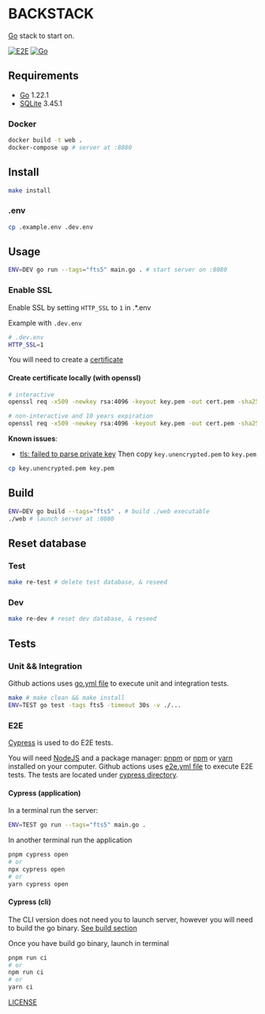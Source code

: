 # BACKSTACK

[Go][1] stack to start on.

[![E2E](https://github.com/jerome-bienaime/backstack/actions/workflows/e2e.yml/badge.svg)](https://github.com/jerome-bienaime/backstack/actions/workflows/e2e.yml)
[![Go](https://github.com/jerome-bienaime/backstack/actions/workflows/go.yml/badge.svg)](https://github.com/jerome-bienaime/backstack/actions/workflows/go.yml)

## Requirements

+ [Go][1] 1.22.1
+ [SQLite][3] 3.45.1

### Docker

```bash
docker build -t web .
docker-compose up # server at :8080
```
  
## Install

```bash
make install
```

### .env

```bash
cp .example.env .dev.env
```

## Usage

```bash
ENV=DEV go run --tags="fts5" main.go . # start server on :8080
```

### Enable SSL

Enable SSL by setting ``HTTP_SSL`` to ``1`` in .*.env

Example with ``.dev.env``

```bash
# .dev.env
HTTP_SSL=1
```

You will need to create a [certificate](https://www.filecloud.com/blog/2022/09/create-an-ssl-certificate-in-5-easy-steps/)

#### Create certificate locally (with openssl)

```bash
# interactive
openssl req -x509 -newkey rsa:4096 -keyout key.pem -out cert.pem -sha256 -days 365

# non-interactive and 10 years expiration
openssl req -x509 -newkey rsa:4096 -keyout key.pem -out cert.pem -sha256 -days 3650 -nodes -subj "/C=XX/ST=StateName/L=CityName/O=CompanyName/OU=CompanySectionName/CN=CommonNameOrHostname"
```

__Known issues__:

+ [tls: failed to parse private key](https://github.com/stellar/go/issues/64#issuecomment-319402456)
Then copy ``key.unencrypted.pem`` to ``key.pem``

```bash
cp key.unencrypted.pem key.pem
```

## Build

```bash
ENV=DEV go build --tags="fts5" . # build ./web executable
./web # launch server at :8080
```

## Reset database

### Test

```bash
make re-test # delete test database, & reseed
```

### Dev

```bash
make re-dev # reset dev database, & reseed
```

## Tests

### Unit && Integration

Github actions uses [go.yml file](./.github/workflows/go.yml) to execute
unit and integration tests.

```bash
make # make clean && make install
ENV=TEST go test -tags fts5 -timeout 30s -v ./...
```

### E2E

[Cypress](https://www.cypress.io/) is used to do E2E tests.

You will need [NodeJS](https://nodejs.org) and a package manager:
[pnpm](https://pnpm.io/) or [npm](https://www.npmjs.com/) or [yarn](https://yarnpkg.com/)
installed on your computer.
Github actions uses [e2e.yml file](./.github/workflows/e2e.yml) to execute E2E tests.
The tests are located under [cypress directory](./cypress/).

#### Cypress (application)

In a terminal run the server:

```bash
ENV=TEST go run --tags="fts5" main.go .
```

In another terminal run the application

```bash
pnpm cypress open 
# or
npx cypress open
# or
yarn cypress open
```

#### Cypress (cli)

The CLI version does not need you to launch server, however you will need to build the go binary.
[See build section](#build)

Once you have build go binary, launch in terminal

```bash
pnpm run ci 
# or
npm run ci
# or
yarn ci
```

[LICENSE](./LICENSE)

[1]: https://go.dev/
[3]: https://www.sqlite.org

